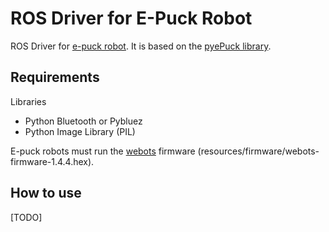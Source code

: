 ROS Driver for E-Puck Robot
============================

ROS Driver for [e-puck robot](http://www.e-puck.org/). 
It is based on the [pyePuck library](https://github.com/mmartinortiz/pyePuck).

Requirements
------------
Libraries
* Python Bluetooth or Pybluez
* Python Image Library (PIL)

E-puck robots must run the  [webots](www.cyberbotics.com) firmware (resources/firmware/webots-firmware-1.4.4.hex).


How to use
-----------

[TODO]